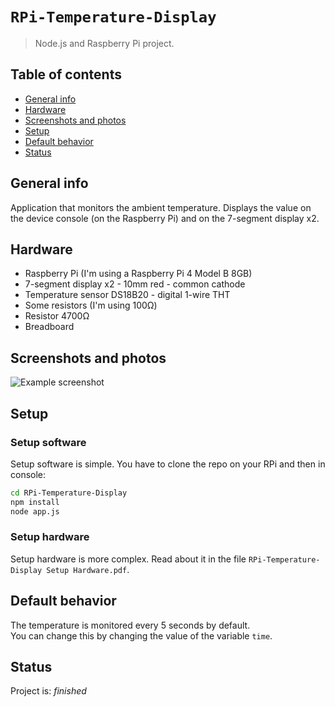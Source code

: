 # `RPi-Temperature-Display`
> Node.js and Raspberry Pi project.

## Table of contents
* [General info](#general-info)
* [Hardware](#hardware)
* [Screenshots and photos](#screenshots-and-photos)
* [Setup](#setup)
* [Default behavior](#default-behavior)
* [Status](#status)

## General info
Application that monitors the ambient temperature. Displays the value on the device console (on the Raspberry Pi) and on the 7-segment display x2.

## Hardware
* Raspberry Pi (I'm using a Raspberry Pi 4 Model B 8GB)
* 7-segment display x2 - 10mm red - common cathode
* Temperature sensor DS18B20 - digital 1-wire THT
* Some resistors (I'm using 100Ω)
* Resistor 4700Ω
* Breadboard

## Screenshots and photos
![Example screenshot](./img/screenshot.png)

## Setup

### Setup software
Setup software is simple. You have to clone the repo on your RPi and then in console:
```sh
cd RPi-Temperature-Display  
npm install  
node app.js
```

### Setup hardware
Setup hardware is more complex. Read about it in the file `RPi-Temperature-Display Setup Hardware.pdf`.

## Default behavior

The temperature is monitored every 5 seconds by default.  
You can change this by changing the value of the variable `time`.


## Status
Project is: _finished_
